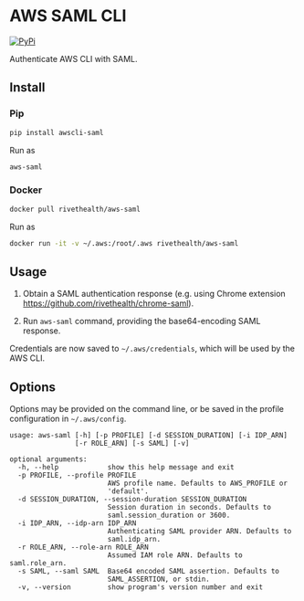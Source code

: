 # AWS SAML CLI

[![PyPi](https://img.shields.io/pypi/v/awscli-saml)](https://pypi.org/project/awscli-saml/)

Authenticate AWS CLI with SAML.

## Install

### Pip

```sh
pip install awscli-saml
```

Run as

```sh
aws-saml
```

### Docker

```sh
docker pull rivethealth/aws-saml
```

Run as

```sh
docker run -it -v ~/.aws:/root/.aws rivethealth/aws-saml
```

## Usage

1. Obtain a SAML authentication response (e.g. using Chrome extension https://github.com/rivethealth/chrome-saml).

2. Run `aws-saml` command, providing the base64-encoding SAML response.

Credentials are now saved to `~/.aws/credentials`, which will be used by the AWS CLI.

## Options

Options may be provided on the command line, or be saved in the profile configuration in `~/.aws/config`.

```
usage: aws-saml [-h] [-p PROFILE] [-d SESSION_DURATION] [-i IDP_ARN]
                [-r ROLE_ARN] [-s SAML] [-v]

optional arguments:
  -h, --help            show this help message and exit
  -p PROFILE, --profile PROFILE
                        AWS profile name. Defaults to AWS_PROFILE or
                        'default'.
  -d SESSION_DURATION, --session-duration SESSION_DURATION
                        Session duration in seconds. Defaults to
                        saml.session_duration or 3600.
  -i IDP_ARN, --idp-arn IDP_ARN
                        Authenticating SAML provider ARN. Defaults to
                        saml.idp_arn.
  -r ROLE_ARN, --role-arn ROLE_ARN
                        Assumed IAM role ARN. Defaults to saml.role_arn.
  -s SAML, --saml SAML  Base64 encoded SAML assertion. Defaults to
                        SAML_ASSERTION, or stdin.
  -v, --version         show program's version number and exit
```
